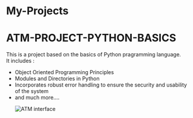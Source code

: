 # My-Projects
# ATM-PROJECT-PYTHON-BASICS

This is a project based on the basics of Python pragramming language.<br />
It includes :
<ul>
       <li>Object Oriented Programming Principles </li>
       <li>Modules and Directories in Python </li>
       <li>Incorporates robust error handling to ensure the security and usability of the system</li>
       <li>and much more....</li>


![ATM interface](https://encrypted-tbn0.gstatic.com/images?q=tbn:ANd9GcTfR-2XWzlvazkDOcKuu6VG4D-6DzYvv0QJ3eKAr4ZHHw&usqp=CAU&ec=48665699)
